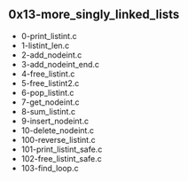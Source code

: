 ## 0x13-more_singly_linked_lists
- 0-print_listint.c
- 1-listint_len.c
- 2-add_nodeint.c
- 3-add_nodeint_end.c
- 4-free_listint.c
- 5-free_listint2.c
- 6-pop_listint.c
- 7-get_nodeint.c
- 8-sum_listint.c
- 9-insert_nodeint.c
- 10-delete_nodeint.c
- 100-reverse_listint.c
- 101-print_listint_safe.c
- 102-free_listint_safe.c
- 103-find_loop.c
